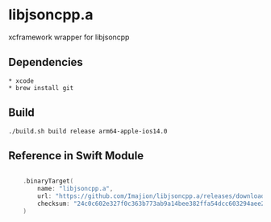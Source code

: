 # libjsoncpp.a

xcframework wrapper for libjsoncpp


## Dependencies

    * xcode
    * brew install git


## Build

    ./build.sh build release arm64-apple-ios14.0


## Reference in Swift Module

``` swift

    .binaryTarget(
        name: "libjsoncpp.a",
        url: "https://github.com/Imajion/libjsoncpp.a/releases/download/r5/libjsoncpp.a.xcframework.zip",
        checksum: "24c0c602e327f0c363b773ab9a14bee382ffa54dcc603294aee2f5a09d9d71c3"
    )

```